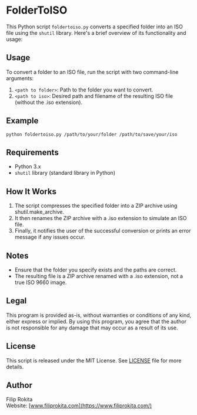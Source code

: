 # FolderToISO

This Python script `foldertoiso.py` converts a specified folder into an ISO file using the `shutil` library. Here's a brief overview of its functionality and usage:

## Usage

To convert a folder to an ISO file, run the script with two command-line arguments:

1. `<path to folder>`: Path to the folder you want to convert.
2. `<path to iso>`: Desired path and filename of the resulting ISO file (without the .iso extension).

## Example

```
python foldertoiso.py /path/to/your/folder /path/to/save/your/iso
```

## Requirements

- Python 3.x
- `shutil` library (standard library in Python)

## How It Works

1. The script compresses the specified folder into a ZIP archive using shutil.make_archive.
2. It then renames the ZIP archive with a .iso extension to simulate an ISO file.
3. Finally, it notifies the user of the successful conversion or prints an error message if any issues occur.

## Notes

- Ensure that the folder you specify exists and the paths are correct.
- The resulting file is a ZIP archive renamed with a .iso extension, not a true ISO 9660 image.

## Legal

This program is provided as-is, without warranties or conditions of any kind, either express or implied. By using this program, you agree that the author is not responsible for any damage that may occur as a result of its use.

## License

This script is released under the MIT License. See [LICENSE](./LICENSE) file for more details.

## Author

Filip Rokita  
Website: [www.filiprokita.com](https://www.filiprokita.com/)